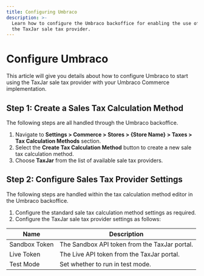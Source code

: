```yaml
---
title: Configuring Umbraco
description: >-
  Learn how to configure the Umbraco backoffice for enabling the use of
  the TaxJar sale tax provider.
---
```


# Configure Umbraco

This article will give you details about how to configure Umbraco to start using the TaxJar sale tax provider with your Umbraco Commerce implementation.

## Step 1: Create a Sales Tax Calculation Method

The following steps are all handled through the Umbraco backoffice.

1. Navigate to **Settings > Commerce > Stores > {Store Name} > Taxes > Tax Calculation Methods** section.
2. Select the **Create Tax Calculation Method** button to create a new sale tax calculation method.
3. Choose **TaxJar** from the list of available sale tax providers.

## Step 2: Configure Sales Tax Provider Settings

The following steps are handled within the tax calculation method editor in the Umbraco backoffice.

1. Configure the standard sale tax calculation method settings as required.
2. Configure the TaxJar sale tax provider settings as follows:

| Name | Description |
| ---- | ----------- |
| Sandbox Token | The Sandbox API token from the TaxJar portal. |
| Live Token | The Live API token from the TaxJar portal. |
| Test Mode | Set whether to run in test mode. |
